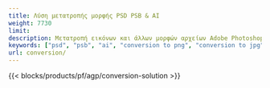 ```yaml
---
title: Λύση μετατροπής μορφής PSD PSB & AI
weight: 7730
limit: 
description: Μετατροπή εικόνων και άλλων μορφών αρχείων Adobe Photoshop & Illustrator
keywords: ["psd", "psb", "ai", "conversion to png", "conversion to jpg", "conversion to pdf", "convert to gif", "convert to bmp", "convert to tiff"]
url: conversion/
---
```


{{< blocks/products/pf/agp/conversion-solution >}} 

